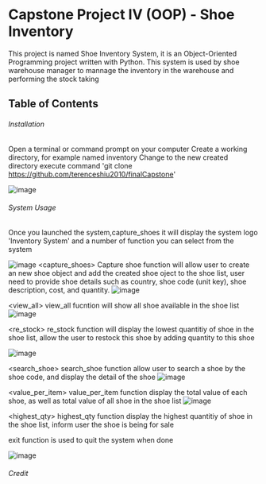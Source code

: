 # Capstone Project IV (OOP) - Shoe Inventory
This project is named Shoe Inventory System, it is an Object-Oriented Programming project written with Python. This system is used by shoe warehouse manager to mannage the inventory in the warehouse and performing the stock taking
## Table of Contents

###### Installation
Open a terminal or command prompt on your computer
Create a working directory, for example named inventory
Change to the new created directory
execute command 'git clone https://github.com/terenceshiu2010/finalCapstone'

![image](https://user-images.githubusercontent.com/108268967/210893073-655f43f9-97ac-40cb-9760-d30fc1b0265a.png)


###### System Usage
Once you launched the system,capture_shoes it will display the system logo 'Inventory System' and a number of function you can select from the system

![image](https://user-images.githubusercontent.com/108268967/210894157-24ea78c5-a69b-4e84-b30f-e0ab2ed500f0.png)
<capture_shoes>
Capture shoe function will allow user to create an new shoe object and add the created shoe oject to the shoe list, user need to provide shoe details such as country, shoe code (unit key), shoe description, cost, and quantity.
![image](https://user-images.githubusercontent.com/108268967/210895172-1afa6c1f-13ac-42da-a8a1-5fd430d8f938.png)

<view_all>
view_all fucntion will show all shoe available in the shoe list
![image](https://user-images.githubusercontent.com/108268967/210895541-427194ca-f7af-4955-afe5-dda35f5496ce.png)

<re_stock>
re_stock function will display the lowest quantitiy of shoe in the shoe list, allow the user to restock this shoe by adding quantity to this shoe

![image](https://user-images.githubusercontent.com/108268967/210895830-142f43d9-f576-4ecd-a5d5-e6fa9d78ca7d.png)

<search_shoe>
search_shoe function allow user to search a shoe by the shoe code, and display the detail of the shoe
![image](https://user-images.githubusercontent.com/108268967/210896142-75291334-dede-43a2-9708-63a8dea22d84.png)

<value_per_item>
value_per_item function display the total value of each shoe, as well as total value of all shoe in the shoe list
![image](https://user-images.githubusercontent.com/108268967/210896349-0e1f4be3-abb0-44df-add4-0e2ee36d5d4f.png)

<highest_qty>
highest_qty function display the highest quantitiy of shoe in the shoe list, inform user the shoe is being for sale

<exit>
exit function is used to quit the system when done

![image](https://user-images.githubusercontent.com/108268967/210896755-d059a035-6cdd-4cd1-989c-e08af71ab832.png)


###### Credit
